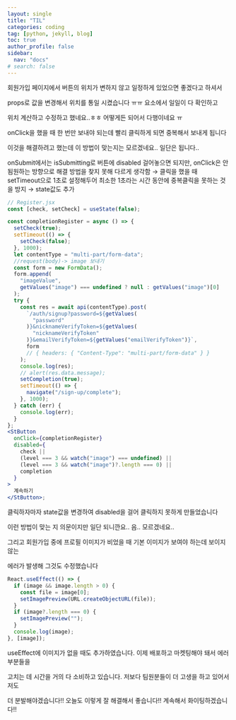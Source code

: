 ```yaml
---
layout: single
title: "TIL"
categories: coding
tag: [python, jekyll, blog]
toc: true
author_profile: false
sidebar:
  nav: "docs"
# search: false
---
```


회원가입 페이지에서 버튼의 위치가 변하지 않고 일정하게 있었으면 좋겠다고 하셔서

props로 값을 변경해서 위치를 통일 시켰습니다 ㅠㅠ 요소에서 일일이 다 확인하고

위치 계산하고 수정하고 했네요..ㅎㅎ 어떻게든 되어서 다행이네요 ㅠ

onClick을 했을 때 한 번만 보내야 되는데 빨리 클릭하게 되면 중복해서 보내게 됩니다

이것을 해결하려고 했는데 이 방법이 맞는지는 모르겠네요.. 일단은 됩니다..

onSubmit에서는 isSubmitting로 버튼에 disabled 걸어놓으면 되지만, onClick은 안됨원하는 방향으로 해결 방법을 찾지 못해 다르게 생각함 → 클릭을 했을 때 setTimeout으로 1초로 설정해두어 최소한 1초라는 시간 동안에 중복클릭을 못하는 것을 방지 → state값도 추가

```jsx
// Register.jsx
const [check, setCheck] = useState(false);

const completionRegister = async () => {
  setCheck(true);
  setTimeout(() => {
    setCheck(false);
  }, 1000);
  let contentType = "multi-part/form-data";
  //request(body)-> image 보내기
  const form = new FormData();
  form.append(
    "imageValue",
    getValues("image") === undefined ? null : getValues("image")[0]
  );
  try {
    const res = await api(contentType).post(
      `/auth/signup?password=${getValues(
        "password"
      )}&nicknameVerifyToken=${getValues(
        "nicknameVerifyToken"
      )}&emailVerifyToken=${getValues("emailVerifyToken")}`,
      form
      // { headers: { "Content-Type": "multi-part/form-data" } }
    );
    console.log(res);
    // alert(res.data.message);
    setCompletion(true);
    setTimeout(() => {
      navigate("/sign-up/complete");
    }, 1000);
  } catch (err) {
    console.log(err);
  }
};
<StButton
  onClick={completionRegister}
  disabled={
    check ||
    (level === 3 && watch("image") === undefined) ||
    (level === 3 && watch("image")?.length === 0) ||
    completion
  }
>
  계속하기
</StButton>;
```

클릭하자마자 state값을 변경하여 disabled을 걸어 클릭하지 못하게 만들었습니다

이런 방법이 맞는 지 의문이지만 일단 되니깐요.. 음.. 모르겠네요..

그리고 회원가입 중에 프로필 이미지가 비었을 때 기본 이미지가 보여야 하는데 보이지 않는

에러가 발생해 그것도 수정했습니다

```jsx
React.useEffect(() => {
  if (image && image.length > 0) {
    const file = image[0];
    setImagePreview(URL.createObjectURL(file));
  }
  if (image?.length === 0) {
    setImagePreview("");
  }
  console.log(image);
}, [image]);
```

useEffect에 이미지가 없을 때도 추가하였습니다. 이제 배포하고 마켓팅해야 돼서 에러 부분들을

고치는 데 시간을 거의 다 소비하고 있습니다. 저보다 팀원분들이 더 고생을 하고 있어서 저도

더 분발해야겠습니다!! 오늘도 이렇게 잘 해결해서 좋습니다!! 계속해서 화이팅하겠습니다!!
